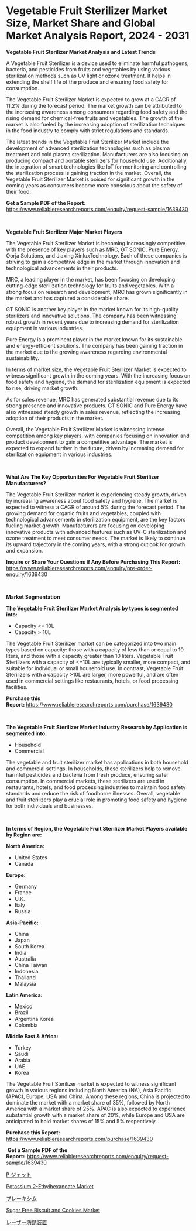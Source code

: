 <p><h1>Vegetable Fruit Sterilizer Market Size, Market Share and Global Market Analysis Report, 2024 - 2031</h1></p><p><strong>Vegetable Fruit Sterilizer Market Analysis and Latest Trends</strong></p>
<p><p>A Vegetable Fruit Sterilizer is a device used to eliminate harmful pathogens, bacteria, and pesticides from fruits and vegetables by using various sterilization methods such as UV light or ozone treatment. It helps in extending the shelf life of the produce and ensuring food safety for consumption.</p><p>The Vegetable Fruit Sterilizer Market is expected to grow at a CAGR of 11.2% during the forecast period. The market growth can be attributed to the increasing awareness among consumers regarding food safety and the rising demand for chemical-free fruits and vegetables. The growth of the market is also fueled by the increasing adoption of sterilization techniques in the food industry to comply with strict regulations and standards.</p><p>The latest trends in the Vegetable Fruit Sterilizer Market include the development of advanced sterilization technologies such as plasma treatment and cold plasma sterilization. Manufacturers are also focusing on producing compact and portable sterilizers for household use. Additionally, the integration of smart technologies like IoT for monitoring and controlling the sterilization process is gaining traction in the market. Overall, the Vegetable Fruit Sterilizer Market is poised for significant growth in the coming years as consumers become more conscious about the safety of their food.</p></p>
<p><strong>Get a Sample PDF of the Report:&nbsp;</strong> <a href="https://www.reliableresearchreports.com/enquiry/request-sample/1639430">https://www.reliableresearchreports.com/enquiry/request-sample/1639430</a></p>
<p>&nbsp;</p>
<p><strong>Vegetable Fruit Sterilizer Major Market Players</strong></p>
<p><p>The Vegetable Fruit Sterilizer Market is becoming increasingly competitive with the presence of key players such as MRC, GT SONIC, Pure Energy, Oorja Solutions, and Jiaxing XinluxTechnology. Each of these companies is striving to gain a competitive edge in the market through innovation and technological advancements in their products.</p><p>MRC, a leading player in the market, has been focusing on developing cutting-edge sterilization technology for fruits and vegetables. With a strong focus on research and development, MRC has grown significantly in the market and has captured a considerable share.</p><p>GT SONIC is another key player in the market known for its high-quality sterilizers and innovative solutions. The company has been witnessing robust growth in recent years due to increasing demand for sterilization equipment in various industries.</p><p>Pure Energy is a prominent player in the market known for its sustainable and energy-efficient solutions. The company has been gaining traction in the market due to the growing awareness regarding environmental sustainability.</p><p>In terms of market size, the Vegetable Fruit Sterilizer Market is expected to witness significant growth in the coming years. With the increasing focus on food safety and hygiene, the demand for sterilization equipment is expected to rise, driving market growth.</p><p>As for sales revenue, MRC has generated substantial revenue due to its strong presence and innovative products. GT SONIC and Pure Energy have also witnessed steady growth in sales revenue, reflecting the increasing adoption of their products in the market.</p><p>Overall, the Vegetable Fruit Sterilizer Market is witnessing intense competition among key players, with companies focusing on innovation and product development to gain a competitive advantage. The market is expected to expand further in the future, driven by increasing demand for sterilization equipment in various industries.</p></p>
<p>&nbsp;</p>
<p><strong>What Are The Key Opportunities For Vegetable Fruit Sterilizer Manufacturers?</strong></p>
<p><p>The Vegetable Fruit Sterilizer market is experiencing steady growth, driven by increasing awareness about food safety and hygiene. The market is expected to witness a CAGR of around 5% during the forecast period. The growing demand for organic fruits and vegetables, coupled with technological advancements in sterilization equipment, are the key factors fueling market growth. Manufacturers are focusing on developing innovative products with advanced features such as UV-C sterilization and ozone treatment to meet consumer needs. The market is likely to continue its upward trajectory in the coming years, with a strong outlook for growth and expansion.</p></p>
<p><strong>Inquire or Share Your Questions If Any Before Purchasing This Report:</strong> <a href="https://www.reliableresearchreports.com/enquiry/pre-order-enquiry/1639430">https://www.reliableresearchreports.com/enquiry/pre-order-enquiry/1639430</a></p>
<p>&nbsp;</p>
<p><strong>Market Segmentation</strong></p>
<p><strong>The Vegetable Fruit Sterilizer Market Analysis by types is segmented into:</strong></p>
<p><ul><li>Capacity <= 10L</li><li>Capacity > 10L</li></ul></p>
<p><p>The Vegetable Fruit Sterilizer market can be categorized into two main types based on capacity: those with a capacity of less than or equal to 10 liters, and those with a capacity greater than 10 liters. Vegetable Fruit Sterilizers with a capacity of <=10L are typically smaller, more compact, and suitable for individual or small household use. In contrast, Vegetable Fruit Sterilizers with a capacity >10L are larger, more powerful, and are often used in commercial settings like restaurants, hotels, or food processing facilities.</p></p>
<p><strong>Purchase this Report:&nbsp;</strong><a href="https://www.reliableresearchreports.com/purchase/1639430">https://www.reliableresearchreports.com/purchase/1639430</a></p>
<p>&nbsp;</p>
<p><strong>The Vegetable Fruit Sterilizer Market Industry Research by Application is segmented into:</strong></p>
<p><ul><li>Household</li><li>Commercial</li></ul></p>
<p><p>The vegetable and fruit sterilizer market has applications in both household and commercial settings. In households, these sterilizers help to remove harmful pesticides and bacteria from fresh produce, ensuring safer consumption. In commercial markets, these sterilizers are used in restaurants, hotels, and food processing industries to maintain food safety standards and reduce the risk of foodborne illnesses. Overall, vegetable and fruit sterilizers play a crucial role in promoting food safety and hygiene for both individuals and businesses.</p></p>
<p>&nbsp;</p>
<p><strong>In terms of Region, the Vegetable Fruit Sterilizer Market Players available by Region are:</strong></p>
<p>
    <p> <strong> North America: </strong>
        <ul>
            <li>United States</li>
            <li>Canada</li>
        </ul>
        </p> 
    <p> <strong> Europe: </strong>
        <ul>
            <li>Germany</li>
            <li>France</li>
            <li>U.K.</li>
            <li>Italy</li>
            <li>Russia</li>
        </ul>
        </p> 
    <p> <strong> Asia-Pacific: </strong>
        <ul>
            <li>China</li>
            <li>Japan</li>
            <li>South Korea</li>
            <li>India</li>
            <li>Australia</li>
            <li>China Taiwan</li>
            <li>Indonesia</li>
            <li>Thailand</li>
            <li>Malaysia</li>
        </ul>
        </p> 
    <p> <strong> Latin America: </strong>
        <ul>
            <li>Mexico</li>
            <li>Brazil</li>
            <li>Argentina Korea</li>
            <li>Colombia</li>
        </ul>
        </p> 
    <p> <strong> Middle East & Africa: </strong>
        <ul>
            <li>Turkey</li>
            <li>Saudi</li>
            <li>Arabia</li>
            <li>UAE</li>
            <li>Korea</li>
        </ul>
    </p>
    </p>
<p><p>The Vegetable Fruit Sterilizer market is expected to witness significant growth in various regions including North America (NA), Asia Pacific (APAC), Europe, USA and China. Among these regions, China is projected to dominate the market with a market share of 35%, followed by North America with a market share of 25%. APAC is also expected to experience substantial growth with a market share of 20%, while Europe and USA are anticipated to hold market shares of 15% and 5% respectively.</p></p>
<p><strong>Purchase this Report: </strong><a href="https://www.reliableresearchreports.com/purchase/1639430">https://www.reliableresearchreports.com/purchase/1639430</a></p>
<p>&nbsp;<strong>Get a Sample PDF of the Report:&nbsp;&nbsp;</strong><a href="https://www.reliableresearchreports.com/enquiry/request-sample/1639430">https://www.reliableresearchreports.com/enquiry/request-sample/1639430</a></p>
<p><strong></strong></p>
<p><p><a href="https://github.com/NashBeahan2023/Market-Research-Report-List-1/blob/main/40996297105.md">P ジェット</a></p><p><a href="https://issuu.com/reportprime-2/docs/potassium-2-ethylhexanoate-market-size-2030.pptx">Potassium 2-Ethylhexanoate Market</a></p><p><a href="https://medium.com/@lillianamurazik2023/%E3%83%96%E3%83%AC%E3%83%BC%E3%82%AD%E3%82%B7%E3%83%A0%E3%81%AE%E5%B8%82%E5%A0%B4%E3%82%B7%E3%82%A7%E3%82%A2%E3%81%AE%E9%80%B2%E5%8C%96%E3%81%A8%E5%B8%82%E5%A0%B4%E6%88%90%E9%95%B7%E3%83%88%E3%83%AC%E3%83%B3%E3%83%892024%E5%B9%B4%E3%81%8B%E3%82%892031%E5%B9%B4%E3%81%BE%E3%81%A7-f19f145ad5af">ブレーキシム</a></p><p><a href="https://github.com/pjcfca/Market-Research-Report-List-1/blob/main/sugar-free-biscuit-and-cookies-market.md">Sugar Free Biscuit and Cookies Market</a></p><p><a href="https://github.com/joaejkdzgyljvo6/Market-Research-Report-List-1/blob/main/88723597104.md">レーザー防錆装置</a></p></p>